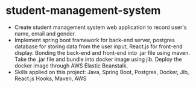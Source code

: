 # student-management-system

- Create student management system web application to record user's name, email and gender.
- Implement spring boot framework for back-end server, postgres database for storing data from the user input, React.js for front-end display. Bonding the back-end and front-end into .jar file using maven. Take the .jar file and bundle into docker image using jib. Deploy the docker image through AWS Elastic Beanstalk.
- Skills applied on this project: Java, Spring Boot, Postgres, Docker, Jib, React.js Hooks, Maven, AWS
